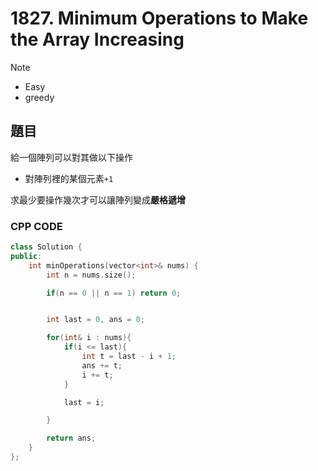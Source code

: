 # 1827. Minimum Operations to Make the Array Increasing


>[!note]
>- Easy
>- greedy


## 題目

給一個陣列可以對其做以下操作

- 對陣列裡的某個元素`+1`

求最少要操作幾次才可以讓陣列變成**嚴格遞增**


### CPP CODE

```cpp
class Solution {
public:
    int minOperations(vector<int>& nums) {
        int n = nums.size();

        if(n == 0 || n == 1) return 0;


        int last = 0, ans = 0;

        for(int& i : nums){
            if(i <= last){
                int t = last - i + 1;
                ans += t;
                i += t;
            }

            last = i;

        }

        return ans;
    }
};
```
